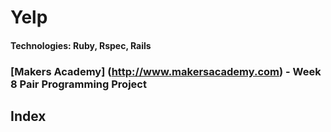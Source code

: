 # Yelp
#### Technologies: Ruby, Rspec, Rails
### [Makers Academy] (http://www.makersacademy.com) - Week 8 Pair Programming Project

## Index
